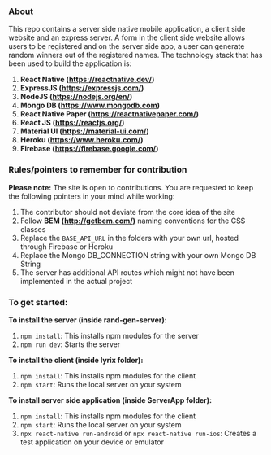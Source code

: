 ### About
This repo contains a server side native mobile application, a client side website and an express server. A form in the client side website allows users to be registered and on the server side app, a user can generate random winners out of the registered names. The technology stack that has been used to build the application is:<br/>
1. **React Native (https://reactnative.dev/)**<br/>
2. **ExpressJS (https://expressjs.com/)**<br/>
3. **NodeJS (https://nodejs.org/en/)**<br/>
4. **Mongo DB (https://www.mongodb.com)**<br/>
5. **React Native Paper (https://reactnativepaper.com/)**<br/>
6. **React JS (https://reactjs.org/)**<br/>
7. **Material UI (https://material-ui.com/)**<br/>
8. **Heroku (https://www.heroku.com/)**<br/>
9. **Firebase (https://firebase.google.com/)**<br/>

### Rules/pointers to remember for contribution
**Please note:** The site is open to contributions. You are requested to keep the following pointers in your mind while working:
1. The contributor should not deviate from the core idea of the site
2. Follow **BEM (http://getbem.com/)** naming conventions for the CSS classes
3. Replace the `BASE_API_URL` in the folders with your own url, hosted through Firebase or Heroku
4. Replace the Mongo DB_CONNECTION string with your own Mongo DB String
5. The server has additional API routes which might not have been implemented in the actual project

### To get started:<br/>
**To install the server (inside rand-gen-server):**<br/>
1. `npm install`: This installs npm modules for the server<br/>
2. `npm run dev`: Starts the server<br/>

**To install the client (inside lyrix folder):**<br/>
1. `npm install`: This installs npm modules for the client<br/>
2. `npm start`: Runs the local server on your system<br/>

**To install server side application (inside ServerApp folder):**
1. `npm install`: This installs npm modules for the client<br/>
2. `npm start`: Runs the local server on your system<br/>
3. `npx react-native run-android` or `npx react-native run-ios`: Creates a test application on your device or emulator<br/>